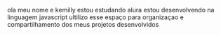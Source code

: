 ola meu nome e kemilly 
estou estudando alura
estou desenvolvendo na linguagem javascript
ultilizo esse espaço para organizaçao e compartilhamento dos meus projetos desenvolvidos
